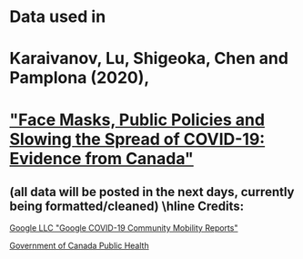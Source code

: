 # Data used in 
# Karaivanov, Lu, Shigeoka, Chen and Pamplona (2020),
# ["Face Masks, Public Policies and Slowing the Spread of COVID-19: Evidence from Canada"](https://github.com/C19-SFU-Econ/Public-Data/blob/master/KLSCP_covid.pdf) 

(all data will be posted in the next days, currently being formatted/cleaned)
\hline
Credits:
----------------
[Google LLC "Google COVID-19 Community Mobility Reports"](https://www.google.com/covid19/mobility/)

[Government of Canada Public Health](https://www.canada.ca/en/public-health/services/diseases/2019-novel-coronavirus-infection.html)
